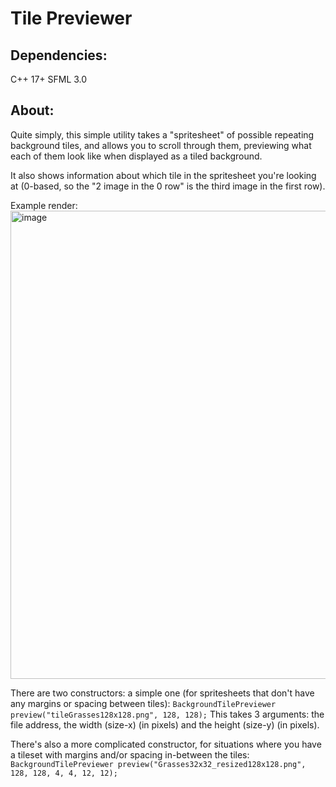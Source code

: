 # Tile Previewer

## Dependencies:
C++ 17+
SFML 3.0

## About:
Quite simply, this simple utility takes a "spritesheet" of possible repeating background tiles, and allows you to scroll through them, previewing what each of them look like when displayed as a tiled background.

It also shows information about which tile in the spritesheet you're looking at (0-based, so the "2 image in the 0 row" is the third image in the first row).

Example render:
<img width="1277" height="749" alt="image" src="https://github.com/user-attachments/assets/89c97bb0-f757-4518-8da2-f851ffab664c" />

There are two constructors: a simple one (for spritesheets that don't have any margins or spacing between tiles):
`BackgroundTilePreviewer preview("tileGrasses128x128.png", 128, 128);`
This takes 3 arguments: the file address, the width (size-x) (in pixels) and the height (size-y) (in pixels).

There's also a more complicated constructor, for situations where you have a tileset with margins and/or spacing in-between the tiles:
`BackgroundTilePreviewer preview("Grasses32x32_resized128x128.png", 128, 128, 4, 4, 12, 12);`
